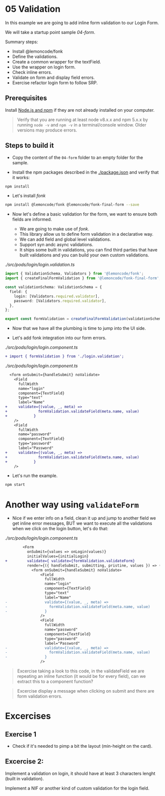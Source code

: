 # 05 Validation

In this example we are going to add inline form validation to our Login Form.

We will take a startup point sample _04-form_.

Summary steps:

- Install @lemoncode/fonk
- Define the validations.
- Create a common wrapper for the textField.
- Use the wrapper on login form.
- Check inline errors.
- Validate on form and display field errors.
- Exercise refactor login form to follow SRP.

## Prerequisites

Install [Node.js and npm](https://nodejs.org/en/) if they are not already installed on your computer.

> Verify that you are running at least node v8.x.x and npm 5.x.x by running `node -v` and `npm -v`
> in a terminal/console window. Older versions may produce errors.

## Steps to build it

- Copy the content of the `04-form` folder to an empty folder for the sample.

- Install the npm packages described in the [./package.json](./package.json) and verify that it works:

```bash
npm install
```

- Let's install _fonk_

```bash
npm install @lemoncode/fonk @lemoncode/fonk-final-form --save
```

- Now let's define a basic validation for the form, we want to ensure both fields are informed.

  - We are going to make use of _fonk_.
  - This library allow us to define form validation in a declarative way.
  - We can add field and global level validations.
  - Support syn andc async validations.
  - It ships some built in validations, you can find third parties that have built
    validations and you can build your own custom validations.

_./src/pods/login/login.validation.ts_

```typescript
import { ValidationSchema, Validators } from '@lemoncode/fonk';
import { createFinalFormValidation } from '@lemoncode/fonk-final-form';

const validationSchema: ValidationSchema = {
  field: {
    login: [Validators.required.validator],
    password: [Validators.required.validator],
  },
};

export const formValidation = createFinalFormValidation(validationSchema);

```

- Now that we have all the plumbing is time to jump into the UI side.

- Let's add fonk integration into our form errors.

_./src/pods/login/login.component.ts_

```diff
+ import { formValidation } from './login.validation';
```

_./src/pods/login/login.component.ts_

```diff
  <form onSubmit={handleSubmit} noValidate>
    <Field
      fullWidth
      name="login"
      component={TextField}
      type="text"
      label="Name"
+     validate={(value, _, meta) =>
+              formValidation.validateField(meta.name, value)
+            }
    />
    <Field
      fullWidth
      name="password"
      component={TextField}
      type="password"
      label="Password"
+     validate={(value, _, meta) =>
+              formValidation.validateField(meta.name, value)
+            }
    />
```

- Let's run the example.

```bash
npm start
```

# Another way using `validateForm`

- Nice if we enter info on a field, clean it up and jump to another field we get inline error messages,
  BUT we want to execute all the validations when we click on the login button, let's do that:

_./src/pods/login/login.component.ts_

```diff
        <Form
          onSubmit={values => onLogin(values)}
          initialValues={initialLogin}
+         validate={ validate={formValidation.validateForm}
          render={({ handleSubmit, submitting, pristine, values }) => (
            <form onSubmit={handleSubmit} noValidate>
                <Field
                  fullWidth
                  name="login"
                  component={TextField}
                  type="text"
                  label="Name"
-                 validate={(value, _, meta) =>
-                   formValidation.validateField(meta.name, value)
-                 }
                />
                <Field
                  fullWidth
                  name="password"
                  component={TextField}
                  type="password"
                  label="Password"
-                 validate={(value, _, meta) =>
-                   formValidation.validateField(meta.name, value)
-                 }
                />
```

> Excercise taking a look to this code, in the validateField we are repeating an inline
> function (it would be for every field), can we extract this to a component function?

> Excercise display a message when clicking on submit and there are form validation errors.

# Excercises

## Exercise 1

- Check if it's needed to pimp a bit the layout (min-height on the card).

## Excercise 2:

Implement a validation on login, it should have at least 3 characters lenght (built in validation).

Implement a NIF or another kind of custom validation for the login field.
